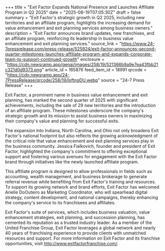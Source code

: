 +++
title = "Exit Factor Expands National Presence and Launches Affiliate Program in Q2 2025"
date = "2025-08-19T07:05:30Z"
draft = false
summary = "Exit Factor's strategic growth in Q2 2025, including new territories and an affiliate program, highlights the increasing demand for value enhancement and exit planning services among business owners."
description = "Exit Factor announces brand updates, new franchises, and an affiliate program, reinforcing its leadership in business value enhancement and exit planning services."
source_link = "https://www.24-7pressrelease.com/press-release/525924/exit-factor-announces-second-quarter-milestones-launches-affiliate-program-and-expands-corporate-team-to-support-continued-growth"
enclosure = "https://cdn.newsramp.app/genai/images/258/19/521366b9a9e7ea43fbb21c321d0d9373.png"
article_id = 165876
feed_item_id = 18991
qrcode = "https://cdn.newsramp.app/24-7PressRelease/qrcode/258/19/loftngDU.webp"
source = "24-7 Press Release"
+++

<p>Exit Factor, a prominent name in business value enhancement and exit planning, has marked the second quarter of 2025 with significant achievements, including the sale of 29 new territories and the introduction of an affiliate program. These milestones underscore the company's strategic growth and its mission to assist business owners in maximizing their company's value and planning for successful exits.</p><p>The expansion into Indiana, North Carolina, and Ohio not only broadens Exit Factor's national footprint but also reflects the growing acknowledgment of the critical role that value enhancement and exit planning services play in the business community. Jessica Fialkovich, founder and president of Exit Factor, highlighted the company's commitment to offering exceptional support and fostering various avenues for engagement with the Exit Factor brand through initiatives like the newly launched affiliate program.</p><p>This affiliate program is designed to allow professionals in fields such as accounting, wealth management, and business brokerage to generate referral revenue while benefiting from Exit Factor's training and resources. To support its growing network and brand efforts, Exit Factor has welcomed Arielle DoOuteiro as Marketing Coordinator, who will spearhead digital strategy, content development, and national campaigns, thereby enhancing the company's service to its franchisees and affiliates.</p><p>Exit Factor's suite of services, which includes business valuation, value enhancement strategies, exit planning, and succession planning, has cemented its reputation as a trusted industry leader. As a member of the United Franchise Group, Exit Factor leverages a global network and nearly 40 years of franchising experience to provide clients with unmatched resources and support. For more information on Exit Factor and its franchise opportunities, visit <a href='http://www.exitfactorfranchise.com/' rel='nofollow' target='_blank'>http://www.exitfactorfranchise.com/</a>.</p>
